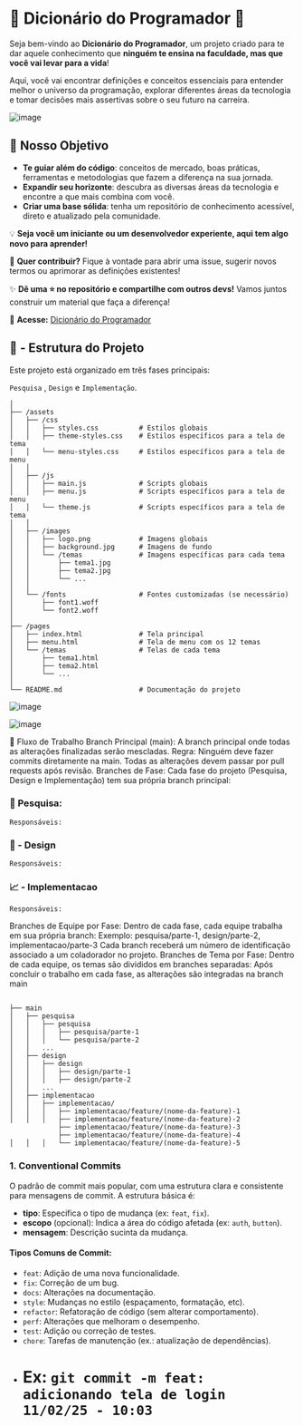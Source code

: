 
# 🧠 Dicionário do Programador 🚀  

Seja bem-vindo ao **Dicionário do Programador**, um projeto criado para te dar aquele conhecimento que **ninguém te ensina na faculdade, mas que você vai levar para a vida**!  

Aqui, você vai encontrar definições e conceitos essenciais para entender melhor o universo da programação, explorar diferentes áreas da tecnologia e tomar decisões mais assertivas sobre o seu futuro na carreira.  

![image](https://github.com/user-attachments/assets/09250b18-b685-42b8-9229-dc5eca5b374f)

## 🎯 Nosso Objetivo  
- **Te guiar além do código**: conceitos de mercado, boas práticas, ferramentas e metodologias que fazem a diferença na sua jornada.  
- **Expandir seu horizonte**: descubra as diversas áreas da tecnologia e encontre a que mais combina com você.  
- **Criar uma base sólida**: tenha um repositório de conhecimento acessível, direto e atualizado pela comunidade.  

💡 **Seja você um iniciante ou um desenvolvedor experiente, aqui tem algo novo para aprender!**  

📌 **Quer contribuir?** Fique à vontade para abrir uma issue, sugerir novos termos ou aprimorar as definições existentes!  

✨ **Dê uma ⭐ no repositório e compartilhe com outros devs!** Vamos juntos construir um material que faça a diferença!  

🔗 **Acesse:** [Dicionário do Programador](https://github.com/douglasin/dicionario-do-programador/)  


## 📂 - Estrutura do Projeto
Este projeto está organizado em três fases principais:

`Pesquisa` , `Design` e `Implementação`. 





``` 🫚 - /projeto
│
├── /assets
│   ├── /css
│   │   ├── styles.css          # Estilos globais
│   │   ├── theme-styles.css    # Estilos específicos para a tela de tema
│   │   └── menu-styles.css     # Estilos específicos para a tela de menu
│   │
│   ├── /js
│   │   ├── main.js             # Scripts globais
│   │   ├── menu.js             # Scripts específicos para a tela de menu
│   │   └── theme.js            # Scripts específicos para a tela de tema
│   │
│   ├── /images
│   │   ├── logo.png            # Imagens globais
│   │   ├── background.jpg      # Imagens de fundo
│   │   └── /temas              # Imagens específicas para cada tema
│   │       ├── tema1.jpg
│   │       ├── tema2.jpg
│   │       └── ...
│   │
│   └── /fonts                  # Fontes customizadas (se necessário)
│       ├── font1.woff
│       └── font2.woff
│
├── /pages
│   ├── index.html              # Tela principal
│   ├── menu.html               # Tela de menu com os 12 temas
│   └── /temas                  # Telas de cada tema
│       ├── tema1.html
│       ├── tema2.html
│       └── ...
│
└── README.md                   # Documentação do projeto
```
![image](https://github.com/user-attachments/assets/261d406f-9996-4981-8104-491525b5f568)

![image](https://github.com/user-attachments/assets/3a711d51-17b2-41f1-b7ae-2111018f631d)

🔧 Fluxo de Trabalho
Branch Principal (main):
A branch principal onde todas as alterações finalizadas serão mescladas.
Regra: Ninguém deve fazer commits diretamente na main. Todas as alterações devem passar por pull requests após revisão.
Branches de Fase:
Cada fase do projeto (Pesquisa, Design e Implementação) tem sua própria branch principal:

### 🔎​​ Pesquisa:
`Responsáveis: `
### 📱​ - Design
`Responsáveis: `
### 📈​​ - Implementacao
`Responsáveis: `

Branches de Equipe por Fase:
Dentro de cada fase, cada equipe trabalha em sua própria branch:
Exemplo: pesquisa/parte-1, design/parte-2, implementacao/parte-3
Cada branch receberá um número de identificação associado a um coladorador no projeto.
Branches de Tema por Fase:
Dentro de cada equipe, os temas são divididos em branches separadas:
Após concluir o trabalho em cada fase, as alterações são integradas na branch main

```

├── main
│   ├── pesquisa
│   │   ├── pesquisa
│   │   │   ├── pesquisa/parte-1
│   │   │   └── pesquisa/parte-2
│   │   ...
│   ├── design
│   │   ├── design
│   │   │   ├── design/parte-1
│   │   │   ├── design/parte-2
│   │   ...
│   ├── implementacao
│   │   ├── implementacao/
│   │   │   ├── implementacao/feature/(nome-da-feature)-1
│   │   │   ├── implementacao/feature/(nome-da-feature)-2
            ├── implementacao/feature/(nome-da-feature)-3
            ├── implementacao/feature/(nome-da-feature)-4
│   │   │   └── implementacao/feature/(nome-da-feature)-5
```
### 1. Conventional Commits

O padrão de commit mais popular, com uma estrutura clara e consistente para mensagens de commit. A estrutura básica é:


- **tipo**: Especifica o tipo de mudança (ex: `feat`, `fix`).
- **escopo** (opcional): Indica a área do código afetada (ex: `auth`, `button`).
- **mensagem**: Descrição sucinta da mudança.

#### Tipos Comuns de Commit:

- `feat`: Adição de uma nova funcionalidade.
- `fix`: Correção de um bug.
- `docs`: Alterações na documentação.
- `style`: Mudanças no estilo (espaçamento, formatação, etc).
- `refactor`: Refatoração de código (sem alterar comportamento).
- `perf`: Alterações que melhoram o desempenho.
- `test`: Adição ou correção de testes.
- `chore`: Tarefas de manutenção (ex.: atualização de dependências).
- # Ex: `git commit -m feat: adicionando tela de login 11/02/25 - 10:03`
